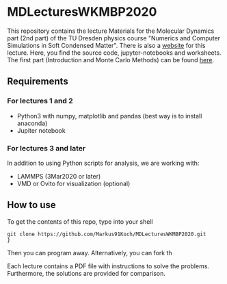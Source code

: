 # MDLecturesWKMBP2020

This repository contains the lecture Materials for the Molecular Dynamics part (2nd part) of the TU Dresden physics course "Numerics and Computer Simulations in Soft Condensed Matter".
There is also a [website](http://www.ipfdd.de/de/scmbp/soft-condensed-matter-and-biological-physics/numerik-und-computersimulationen-in-der-weichen-kondensierten-materie/) for this lecture.
Here, you find the source code, jupyter-notebooks and worksheets.
The first part (Introduction and Monte Carlo Methods) can be found [here](https://github.com/MartinWenge/LectureWKMBP2020).

## Requirements

### For lectures 1 and 2

 - Python3 with numpy, matplotlib and pandas (best way is to install anaconda)
 - Jupiter notebook

### For lectures 3 and later

In addition to using Python scripts for analysis, we are working with:
 - LAMMPS (3Mar2020 or later)
 - VMD or Ovito for visualization (optional)

## How to use

To get the contents of this repo, type into your shell
```
git clone https://github.com/Markus91Koch/MDLecturesWKMBP2020.git
}
```

Then you can program away. Alternatively, you can fork th

Each lecture contains a PDF file with instructions to solve the problems. Furthermore, the solutions are provided for comparison.
